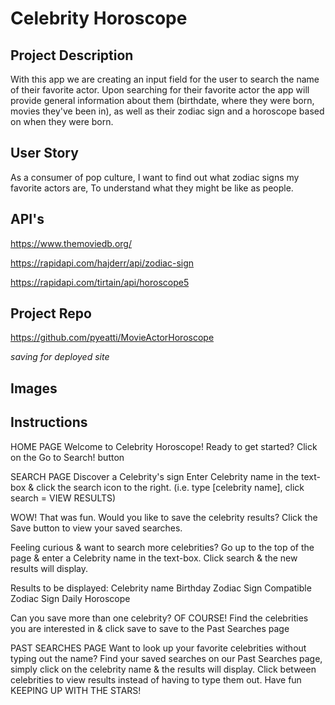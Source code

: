 # Celebrity Horoscope

## Project Description

With this app we are creating an input field for the user to search the name of their favorite actor. Upon searching for their favorite actor the app will provide general information about them (birthdate, where they were born, movies they've been in), as well as their zodiac sign and a horoscope based on when they were born.

## User Story

As a consumer of pop culture,
I want to find out what zodiac signs my favorite actors are,
To understand what they might be like as people.

## API's

https://www.themoviedb.org/

https://rapidapi.com/hajderr/api/zodiac-sign

https://rapidapi.com/tirtain/api/horoscope5

## Project Repo

https://github.com/pyeatti/MovieActorHoroscope

_saving for deployed site_

## Images



## Instructions

HOME PAGE
Welcome to Celebrity Horoscope!
Ready to get started? Click on the Go to Search! button 

SEARCH PAGE
Discover a Celebrity's sign
Enter Celebrity name in the text-box & click the search icon to the right.
(i.e. type [celebrity name], click search = VIEW RESULTS)

WOW! That was fun. Would you like to save the celebrity results?
Click the Save button to view your saved searches.

Feeling curious & want to search more celebrities?
Go up to the top of the page & enter a Celebrity name in the text-box.
Click search & the new results will display.

Results to be displayed:
Celebrity name
Birthday
Zodiac Sign
Compatible Zodiac Sign
Daily Horoscope

Can you save more than one celebrity? OF COURSE! 
Find the celebrities you are interested in & click save to save to the Past Searches page

PAST SEARCHES PAGE
Want to look up your favorite celebrities without typing out the name? 
Find your saved searches on our Past Searches page, simply click on the celebrity name & the results will display.
Click between celebrities to view results instead of having to type them out. Have fun KEEPING UP WITH THE STARS!
